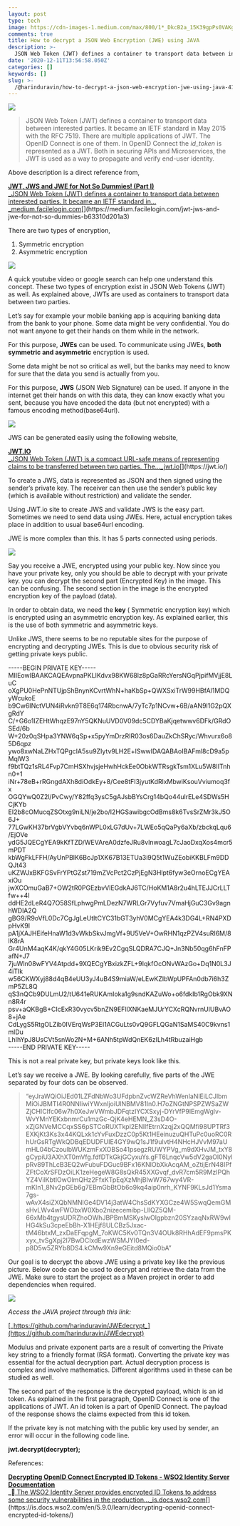 ```yaml
---
layout: post
type: tech
image: https://cdn-images-1.medium.com/max/800/1*_DkcB2a_15K39gpPs0VAKg.png
comments: true
title: How to decrypt a JSON Web Encryption (JWE) using JAVA
description: >-
  JSON Web Token (JWT) defines a container to transport data between interested parties. It became an IETF standard in May 2015 with the RFC 7519. There are multiple applications of JWT. The OpenID Connect is one of them. In OpenID Connect the id token is represented as a JWT. Both in securing APIs and Microservices, the JWT is used as a way to propagate and verify end-user identity.
date: '2020-12-11T13:56:58.050Z'
categories: []
keywords: []
slug: >-
  /@harinduravin/how-to-decrypt-a-json-web-encryption-jwe-using-java-4146ef3082a6
---
```


![](https://cdn-images-1.medium.com/max/800/1*_DkcB2a_15K39gpPs0VAKg.png)

> JSON Web Token (JWT) defines a container to transport data between interested parties. It became an IETF standard in May 2015 with the RFC 7519. There are multiple applications of JWT. The OpenID Connect is one of them. In OpenID Connect the _id\_token_ is represented as a JWT. Both in securing APIs and Microservices, the JWT is used as a way to propagate and verify end-user identity.

Above description is a direct reference from,

[**JWT, JWS and JWE for Not So Dummies! (Part I)**  
_JSON Web Token (JWT) defines a container to transport data between interested parties. It became an IETF standard in…_medium.facilelogin.com](https://medium.facilelogin.com/jwt-jws-and-jwe-for-not-so-dummies-b63310d201a3 "https://medium.facilelogin.com/jwt-jws-and-jwe-for-not-so-dummies-b63310d201a3")[](https://medium.facilelogin.com/jwt-jws-and-jwe-for-not-so-dummies-b63310d201a3)

There are two types of encryption,

1.  Symmetric encryption
2.  Asymmetric encryption

![](https://cdn-images-1.medium.com/max/800/1*qFcIscbuAMf80JHFkep97Q.png)

A quick youtube video or google search can help one understand this concept. These two types of encryption exist in JSON Web Tokens (JWT) as well. As explained above, JWTs are used as containers to transport data between two parties.

Let’s say for example your mobile banking app is acquiring banking data from the bank to your phone. Some data might be very confidential. You do not want anyone to get their hands on them while in the network.

For this purpose, **JWEs** can be used. To communicate using JWEs, **both symmetric and asymmetric** encryption is used.

Some data might be not so critical as well, but the banks may need to know for sure that the data you send is actually from you.

For this purpose, **JWS** (JSON Web Signature) can be used. If anyone in the internet get their hands on with this data, they can know exactly what you sent, because you have encoded the data (but not encrypted) with a famous encoding method(base64url).

![](https://cdn-images-1.medium.com/max/800/1*xQ-xuOiV8O9doAcSiqKPOQ.png)

JWS can be generated easily using the following website,

[**JWT.IO**  
_JSON Web Token (JWT) is a compact URL-safe means of representing claims to be transferred between two parties. The…_jwt.io](https://jwt.io/ "https://jwt.io/")[](https://jwt.io/)

To create a JWS, data is represented as JSON and then signed using the sender’s private key. The receiver can then use the sender’s public key (which is available without restriction) and validate the sender.

Using JWT.io site to create JWS and validate JWS is the easy part. Sometimes we need to send data using JWEs. Here, actual encryption takes place in addition to usual base64url encoding.

JWE is more complex than this. It has 5 parts connected using periods.

![](https://cdn-images-1.medium.com/max/800/1*lgMjCBtkaH1PiH8jy4zpyg.png)

Say you receive a JWE, encrypted using your public key. Now since you have your private key, only you should be able to decrypt with your private key. you can decrypt the second part (Encrypted Key) in the image. This can be confusing. The second section in the image is the encrypted encryption key of the payload (data).

In order to obtain data, we need the **key** ( Symmetric encryption key) which is encrypted using an asymmetric encryption key. As explained earlier, this is the use of both symmetric and asymmetric keys.

Unlike JWS, there seems to be no reputable sites for the purpose of encrypting and decrypting JWEs. This is due to obvious security risk of getting private keys public.

\-----BEGIN PRIVATE KEY-----  
MIIEowIBAAKCAQEAvpnaPKLIKdvx98KW68lz8pGaRRcYersNGqPjpifMVjjE8LuC  
oXgPU0HePnNTUjpShBnynKCvrtWhN+haKbSp+QWXSxiTrW99HBfAl1MDQyWcukoE  
b9Cw6INctVUN4iRvkn9T8E6q174RbcnwA/7yTc7p1NCvw+6B/aAN9l1G2pQXgRdY  
C/+G6o1IZEHtWhqzE97nY5QKNuUVD0V09dc5CDYBaKjqetwwv6DFk/GRdOSEd/6b  
W+20z0qSHpa3YNW6qSp+x5pyYmDrzRIR03os6DauZkChSRyc/Whvurx6o85D6qpz  
ywo8xwNaLZHxTQPgcIA5su9ZIytv9LH2E+lSwwIDAQABAoIBAFml8cD9a5pMqlW3  
f9btTQz1sRL4Fvp7CmHSXhvjsjeHwhHckEe0ObkWTRsgkTsm1XLu5W8IITnhn0+1  
iNr+78eB+rRGngdAXh8diOdkEy+8/Cee8tFI3jyutKdRlxMbwiKsouVviumoq3fx  
OGQYwQ0Z2l/PvCwy/Y82ffq3ysC5gAJsbBYsCrg14bQo44ulrELe4SDWs5HCjKYb  
EI2b8cOMucqZSOtxg9niLN/je2bo/I2HGSawibgcOdBms8k6TvsSrZMr3kJ5O6J+  
77LGwKH37brVgbVYvbq6nWPL0xLG7dUv+7LWEo5qQaPy6aXb/zbckqLqu6/EjOVe  
ydG5JQECgYEA9kKfTZD/WEVAreA0dzfeJRu8vlnwoagL7cJaoDxqXos4mcr5mPDT  
kbWgFkLFFH/AyUnPBlK6BcJp1XK67B13ETUa3i9Q5t1WuZEobiKKBLFm9DDQJt43  
uKZWJxBKFGSvFrYPtGZst719mZVcPct2CzPjEgN3Hlpt6fyw3eOrnoECgYEAxiOu  
jwXCOmuGaB7+OW2tR0PGEzbvVlEGdkAJ6TC/HoKM1A8r2u4hLTEJJCrLLTfw++4I  
ddHE2dLeR4Q7O58SfLphwgPmLDezN7WRLGr7Vyfuv7VmaHjGuC3Gv9agnhWDlA2Q  
gBG9/R9oVfL0Dc7CgJgLeUtItCYC31bGT3yhV0MCgYEA4k3DG4L+RN4PXDpHvK9I  
pA1jXAJHEifeHnaW1d3vWkbSkvJmgVf+9U5VeV+OwRHN1qzPZV4suRI6M/8lK8rA  
Gr4UnM4aqK4K/qkY4G05LKrik9Ev2CgqSLQDRA7CJQ+Jn3Nb50qg6hFnFPafN+J7  
7juWln08wFYV4Atpdd+9XQECgYBxizkZFL+9IqkfOcONvWAzGo+Dq1N0L3J4iTIk  
w56CKWXyj88d4qB4eUU3yJ4uB4S9miaW/eLEwKZIbWpUPFAn0db7i6h3ZmP5ZL8Q  
qS3nQCb9DULmU2/tU641eRUKAmIoka1g9sndKAZuWo+o6fdkIb1RgObk9XNn8R4r  
psv+aQKBgB+CIcExR30vycv5bnZN9EFlIXNKaeMJUrYCXcRQNvrnUIUBvAO8+jAe  
CdLygS5RtgOLZib0IVErqWsP3EI1ACGuLts0vQ9GFLQGaN1SaMS40C9kvns1mlDu  
LhIhYpJ8UsCVt5snWo2N+M+6ANh5tpWdQnEK6zILh4tRbuzaiHgb  
\-----END PRIVATE KEY-----

This is not a real private key, but private keys look like this.

Let’s say we receive a JWE. By looking carefully, five parts of the JWE separated by four dots can be observed.

> “eyJraWQiOiJEd01LZFdNbWo3UFdpbnZvcWZReVhWenlaNlEiLCJlbmMiOiJBMTI4R0NNIiwiYWxnIjoiUlNBMV81In0.H7oZNGtNPSPZWSaZWZjCHICIfc06w7h0XeJwVWmbJDFqtzIYCXSxyj-DYrVfP9lEmgWglv-WvYMnYEKxbnmrCu1mzGc-QjK4eHEMN\_Z3sD4O-xZjGNVeMCCqxSS6pSTCoRUXTkpl2ENllfEtrnXzqj2xQQMfi98UPTRf3EXKjKt3Ks3x44KQLxk1cYvFuxDzzC0p5Kt1HEeinuzuQHTuPc0uoRC0RhUrGsRTgWkQDBqEDUDFUIE4GY9wQ1sJ1f9ulvtH4NHcHJVvM97aUmHL04bCzoulbWUKzmFxXOBSo41psegzRUWYPVg\_m9dXHvJM\_txY8gCypiU3AXhXT0mVfg.fdfDTkGkjGCyxuYs.gFT6LnqcVw5dV2gaOl0NylpRv89ThLcB3EQ2wFubuFDGuc9BFx16KNlObXkAcqAM\_oZtijErN48IPfZFtCoXrSFDzOiLK1zeHegeW8G8sQkR45XXGvqf\_dvR7cm5R9MzIPQhYZ4VilKbtlOwOlmQHz2FfxKTpEqXzMhjBIwW767wy4VR-mKIn1\_8Nv2pGEb6g7EBmGbBtOb6o9kq4aip0nrh\_KYNF9KLsJd1Ysma7gs-wAvX4siZXQbNMNlGe4DV14j3atW4ChsSdKYXGCze4W5SwqQemGMsHvLWv4wFWObxW0Xbo2nizecemibp-LIlQZ5QM-66xMb4tgysUDRZhoOWhJBPBmMSKyslwOlgpbzn20SYzaqNxRW9wIHG4kSu3cpeEbBh-X1HEjf8ULCBz5Jxac-tM46btxM\_zxDaEFqpgM\_7oKWC5Kv0TQn3V4OUk8RHhAdEF9pmsPKxyx\_tvSgXpj2l7BwDCIxdEwzWSMJYI0ed-p8D5w5ZRYb8DS4.kCMw9Xn9eGEitd8MQio0bA”

Our goal is to decrypt the above JWE using a private key like the previous picture. Below code can be used to decrypt and retrieve the data from the JWE. Make sure to start the project as a Maven project in order to add dependencies when required.

![](https://cdn-images-1.medium.com/max/800/1*osCD8dQ3ueH2DnTGDhxsUw.png)

_Access the JAVA project through this link:_

[_https://github.com/harinduravin/JWEdecrypt_](https://github.com/harinduravin/JWEdecrypt)

Modulus and private exponent parts are a result of converting the Private key string to a friendly format (RSA format). Converting the private key was essential for the actual decryption part. Actual decryption process is complex and involve mathematics. Different algorithms used in these can be studied as well.

The second part of the response is the decrypted payload, which is an id token. As explained in the first paragraph, OpenID Connect is one of the applications of JWT. An id token is a part of OpenID Connect. The payload of the response shows the claims expected from this id token.

If the private key is not matching with the public key used by sender, an error will occur in the following code line.

**jwt.decrypt(decrypter);**

References:

[**Decrypting OpenID Connect Encrypted ID Tokens - WSO2 Identity Server Documentation**  
_ The WSO2 Identity Server provides encrypted ID Tokens to address some security vulnerabilities in the production…_is.docs.wso2.com](https://is.docs.wso2.com/en/5.9.0/learn/decrypting-openid-connect-encrypted-id-tokens/ "https://is.docs.wso2.com/en/5.9.0/learn/decrypting-openid-connect-encrypted-id-tokens/")[](https://is.docs.wso2.com/en/5.9.0/learn/decrypting-openid-connect-encrypted-id-tokens/)